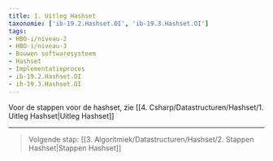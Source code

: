 ```yaml
---
title: 1. Uitleg Hashset
taxonomie: ['ib-19.2.Hashset.OI', 'ib-19.3.Hashset.OI']
tags:
- HBO-i/niveau-2
- HBO-i/niveau-3
- Bouwen softwaresysteem
- Hashset
- Implementatieproces
- ib-19.2.Hashset.OI
- ib-19.3.Hashset.OI
---
```


Voor de stappen voor de hashset, zie [[4. Csharp/Datastructuren/Hashset/1. Uitleg Hashset|Uitleg Hashset]]

---

> Volgende stap: [[3. Algoritmiek/Datastructuren/Hashset/2. Stappen Hashset|Stappen Hashset]]